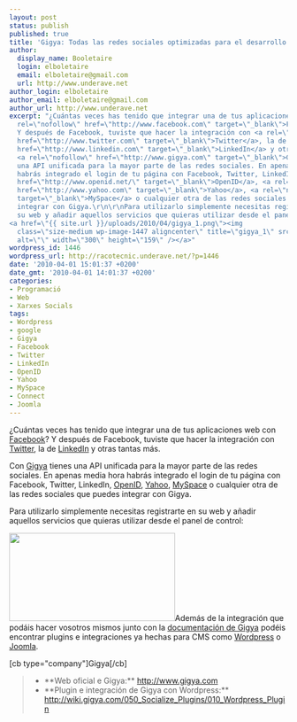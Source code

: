 ```yaml
---
layout: post
status: publish
published: true
title: 'Gigya: Todas las redes sociales optimizadas para el desarrollo'
author:
  display_name: Booletaire
  login: elboletaire
  email: elboletaire@gmail.com
  url: http://www.underave.net
author_login: elboletaire
author_email: elboletaire@gmail.com
author_url: http://www.underave.net
excerpt: "¿Cuántas veces has tenido que integrar una de tus aplicaciones web con <a
  rel=\"nofollow\" href=\"http://www.facebook.com\" target=\"_blank\">Facebook</a>?
  Y después de Facebook, tuviste que hacer la integración con <a rel=\"nofollow\"
  href=\"http://www.twitter.com\" target=\"_blank\">Twitter</a>, la de <a rel=\"nofollow\"
  href=\"http://www.linkedin.com\" target=\"_blank\">LinkedIn</a> y otras tantas más.\r\n\r\nCon
  <a rel=\"nofollow\" href=\"http://www.gigya.com\" target=\"_blank\">Gigya</a> tienes
  una API unificada para la mayor parte de las redes sociales. En apenas media hora
  habrás integrado el login de tu página con Facebook, Twitter, LinkedIn, <a rel=\"nofollow\"
  href=\"http://www.openid.net/\" target=\"_blank\">OpenID</a>, <a rel=\"nofollow\"
  href=\"http://www.yahoo.com\" target=\"_blank\">Yahoo</a>, <a rel=\"nofollow\" href=\"http://www.myspace.com\"
  target=\"_blank\">MySpace</a> o cualquier otra de las redes sociales que puedes
  integrar con Gigya.\r\n\r\nPara utilizarlo simplemente necesitas registrarte en
  su web y añadir aquellos servicios que quieras utilizar desde el panel de control:\r\n
<a href=\"{{ site.url }}/uploads/2010/04/gigya_1.png\"><img
  class=\"size-medium wp-image-1447 aligncenter\" title=\"gigya_1\" src=\"{{ site.url }}/uploads/2010/04/gigya_1-300x159.png\"
  alt=\"\" width=\"300\" height=\"159\" /></a>"
wordpress_id: 1446
wordpress_url: http://racotecnic.underave.net/?p=1446
date: '2010-04-01 15:01:37 +0200'
date_gmt: '2010-04-01 14:01:37 +0200'
categories:
- Programació
- Web
- Xarxes Socials
tags:
- Wordpress
- google
- Gigya
- Facebook
- Twitter
- LinkedIn
- OpenID
- Yahoo
- MySpace
- Connect
- Joomla
---
```


¿Cuántas veces has tenido que integrar una de tus aplicaciones web con <a rel="nofollow" href="http://www.facebook.com" target="_blank">Facebook</a>? Y después de Facebook, tuviste que hacer la integración con <a rel="nofollow" href="http://www.twitter.com" target="_blank">Twitter</a>, la de <a rel="nofollow" href="http://www.linkedin.com" target="_blank">LinkedIn</a> y otras tantas más.

Con <a rel="nofollow" href="http://www.gigya.com" target="_blank">Gigya</a> tienes una API unificada para la mayor parte de las redes sociales. En apenas media hora habrás integrado el login de tu página con Facebook, Twitter, LinkedIn, <a rel="nofollow" href="http://www.openid.net/" target="_blank">OpenID</a>, <a rel="nofollow" href="http://www.yahoo.com" target="_blank">Yahoo</a>, <a rel="nofollow" href="http://www.myspace.com" target="_blank">MySpace</a> o cualquier otra de las redes sociales que puedes integrar con Gigya.

Para utilizarlo simplemente necesitas registrarte en su web y añadir aquellos servicios que quieras utilizar desde el panel de control:

<a href="{{ site.url }}/uploads/2010/04/gigya_1.png"><img class="size-medium wp-image-1447 aligncenter" title="gigya_1" src="{{ site.url }}/uploads/2010/04/gigya_1-300x159.png" alt="" width="300" height="159" /></a><a id="more"></a><a id="more-1446"></a>Además de la integración que podáis hacer vosotros mismos junto con la <a rel="nofollow" href="http://wiki.gigya.com/" target="_blank">documentación de Gigya</a> podéis encontrar plugins e integraciones ya hechas para CMS como <a rel="nofollow" href="http://wiki.gigya.com/050_Socialize_Plugins/010_Wordpress_Plugin" target="_blank">Wordpress</a> o <a rel="nofollow" href="http://extensions.joomla.org/extensions/external-contents/widgets/3168">Joomla</a>.

[cb type="company"]Gigya[/cb]
<blockquote>

<ul>
<li>**Web oficial e Gigya:** <a rel="nofollow" href="http://www.gigya.com" target="_blank">http://www.gigya.com</a></li>
<li>**Plugin e integración de Gigya con Wordpress:** <a rel="nofollow" href="http://wiki.gigya.com/050_Socialize_Plugins/010_Wordpress_Plugin" target="_blank">http://wiki.gigya.com/050_Socialize_Plugins/010_Wordpress_Plugin</a></li>
</ul>
</blockquote>
